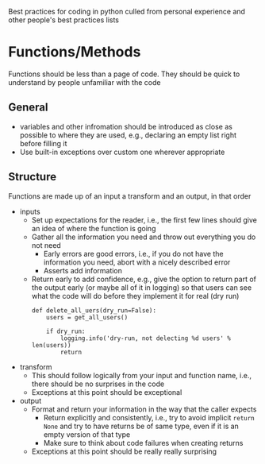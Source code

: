 Best practices for coding in python culled from personal experience and other people's best practices lists



# Functions/Methods

Functions should be less than a page of code.  They should be quick to understand by people unfamiliar with the code

## General

- variables and other infromation should be introduced as close as possible to where they are used, e.g., declaring an empty list right before filling it
- Use built-in exceptions over custom one wherever appropriate


## Structure

Functions are made up of an input a transform and an output, in that order

- inputs
  - Set up expectations for the reader, i.e., the first few lines should give an idea of where the function is going
  - Gather all the information you need and throw out everything you do not need
    - Early errors are good errors, i.e., if you do not have the information you need, abort with a nicely described error
    - Asserts add information
  - Return early to add confidence, e.g., give the option to return part of the output early (or maybe all of it in logging) so that users can see what the code will do before they implement it for real (dry run)
    ```
    def delete_all_uers(dry_run=False):
        users = get_all_users()

        if dry_run:
            logging.info('dry-run, not delecting %d users' % len(users))
            return
    ```
- transform
  - This should follow logically from your input and function name, i.e., there should be no surprises in the code
  - Exceptions at this point should be exceptional
- output
  - Format and return your information in the way that the caller expects
    - Return explicitly and consistently, i.e., try to avoid implicit `return None` and try to have returns be of same type, even if it is an empty version of that type
    - Make sure to think about code failures when creating returns
  - Exceptions at this point should be really really surprising


